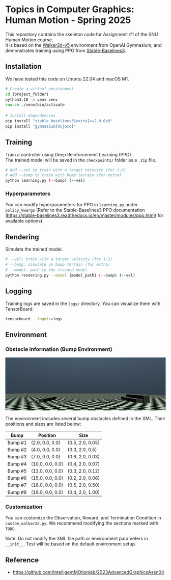 # Topics in Computer Graphics: Human Motion - Spring 2025

This repository contains the skeleton code for Assignment #1 of the SNU Human Motion course.  
It is based on the [Walker2d-v5](https://github.com/Farama-Foundation/Gymnasium) environment from OpenAI Gymnasium, and demonstrates training using PPO from [Stable-Baselines3](https://stable-baselines3.readthedocs.io/en/master/).

## Installation

We have tested this code on Ubuntu 22.04 and macOS M1.

```bash
# Create a virtual environment
cd {project_folder}
python3.10 -m venv venv
source ./venv/bin/activate

# Install dependencies
pip install "stable_baselines3[extra]>=2.0.0a9"
pip install "gymnasium[mujoco]"
```

## Training

Train a controller using Deep Reinforcement Learning (PPO).  
The trained model will be saved in the `checkpoints/` folder as a `.zip` file.

```bash
# Add --vel to train with a target velocity (for 1-2)
# Add --bump to train with bump terrain (for extra)
python learning.py (--bump) (--vel)
```

### Hyperparameters

You can modify hyperparameters for PPO in `learning.py` under `policy_kwargs` (Refer to the Stable-Baselines3 PPO documentation (https://stable-baselines3.readthedocs.io/en/master/modules/ppo.html) for available options).

## Rendering

Simulate the trained model.

```bash
# --vel: train with a target velocity (for 1-2)
# --bump: simulate on bump terrain (for extra)
# --model: path to the trained model
python rendering.py --model {model_path} (--bump) (--vel)
```

## Logging

Training logs are saved in the `logs/` directory. You can visualize them with TensorBoard:

```bash
tensorboard --logdir=logs
```

## Environment 

### Obstacle Information (Bump Environment)

![Simulation with bumps](./asset/obstacle.png)

The environment includes several bump obstacles defined in the XML. Their positions and sizes are listed below:

| Bump        | Position         | Size              |
|-------------|------------------|-------------------|
| Bump #1     | (2.0, 0.0, 0.0)  | (0.5, 2.0, 0.05)  |
| Bump #2     | (4.0, 0.0, 0.0)  | (0.3, 2.0, 0.5)   |
| Bump #3     | (7.0, 0.0, 0.0)  | (0.6, 2.0, 0.03)  |
| Bump #4     | (10.0, 0.0, 0.0) | (0.4, 2.0, 0.07)  |
| Bump #5     | (13.0, 0.0, 0.0) | (0.3, 2.0, 0.12)  |
| Bump #6     | (15.0, 0.0, 0.0) | (0.2, 2.0, 0.06)  |
| Bump #7     | (18.0, 0.0, 0.0) | (0.5, 2.0, 0.50)  |
| Bump #8     | (19.0, 0.0, 0.0) | (0.4, 2.0, 1.00)  |


### Customization

You can customize the Observation, Reward, and Termination Condition in `custom_walker2d.py`.  We recommend modifying the sections marked with `TODO`.

Note: Do not modify the XML file path or environment parameters in `__init__`. Test will be based on the default environment setup.


## Reference

- https://github.com/IntelligentMOtionlab/2023AdvancedGraphicsAssn04

